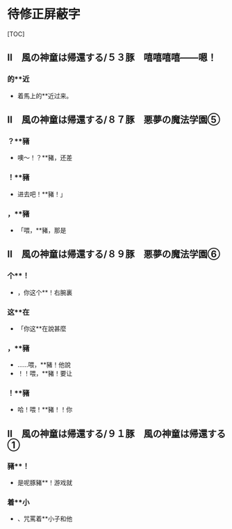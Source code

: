 # 待修正屏蔽字

[TOC]

## Ⅱ　風の神童は帰還する/５３豚　嘻嘻嘻嘻——嗯！

### 的**近

- 着馬上的**近过来。


## Ⅱ　風の神童は帰還する/８７豚　悪夢の魔法学園⑤

### ？**豬

- 噢～！？**豬，还差

### ！**豬

- 进去吧！**豬！」

### ，**豬

- 「喂，**豬，那是


## Ⅱ　風の神童は帰還する/８９豚　悪夢の魔法学園⑥

### 个**！

- ，你这个**！右腕裏

### 这**在

- 「你这**在說甚麼

### ，**豬

- ……喂，**豬！他說
- ！！喂，**豬！要让

### ！**豬

- 哈！喂！**豬！！你


## Ⅱ　風の神童は帰還する/９１豚　風の神童は帰還する①

### 豬**！

- 是呢豚豬**！游戏就

### 着**小

- 、咒罵着**小子和他
